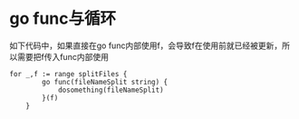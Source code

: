 # go func与循环

如下代码中，如果直接在go func内部使用f，会导致f在使用前就已经被更新，所以需要把f传入func内部使用

```
for _,f := range splitFiles {
		go func(fileNameSplit string) {
			dosomething(fileNameSplit)
		}(f)
	}
```